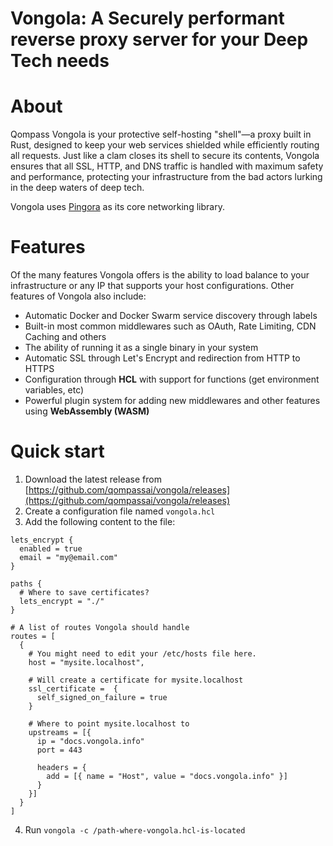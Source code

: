 
# Vongola: A Securely performant reverse proxy server for your Deep Tech needs


# About

Qompass Vongola is your protective self-hosting "shell"—a proxy built in Rust, designed to keep your web services shielded while efficiently routing all requests. Just like a clam closes its shell to secure its contents, Vongola ensures that all  SSL, HTTP, and DNS traffic is handled with maximum safety and performance, protecting your infrastructure from the bad actors lurking in the deep waters of deep tech. 

Vongola uses [Pingora](https://github.com/cloudflare/pingora) as its core networking library.


# Features

Of the many features Vongola offers is the ability to load balance to your infrastructure or any IP that supports your host configurations. Other features of Vongola also include:

- Automatic Docker and Docker Swarm service discovery through labels
- Built-in most common middlewares such as OAuth, Rate Limiting, CDN Caching and others
- The ability of running it as a single binary in your system
- Automatic SSL through Let's Encrypt and redirection from HTTP to HTTPS
- Configuration through **HCL** with support for functions (get environment variables, etc)
- Powerful plugin system for adding new middlewares and other features using **WebAssembly (WASM)**

# Quick start

1. Download the latest release from [https://github.com/qompassai/vongola/releases](https://github.com/qompassai/vongola/releases)
2. Create a configuration file named `vongola.hcl`
3. Add the following content to the file:

```hcl
lets_encrypt {
  enabled = true
  email = "my@email.com"
}

paths {
  # Where to save certificates?
  lets_encrypt = "./"
}

# A list of routes Vongola should handle
routes = [
  {
    # You might need to edit your /etc/hosts file here.
    host = "mysite.localhost",

    # Will create a certificate for mysite.localhost
    ssl_certificate =  {
      self_signed_on_failure = true
    }

    # Where to point mysite.localhost to
    upstreams = [{
      ip = "docs.vongola.info"
      port = 443

      headers = {
        add = [{ name = "Host", value = "docs.vongola.info" }]
      }
    }]
  }
]
```
4. Run `vongola -c /path-where-vongola.hcl-is-located`

